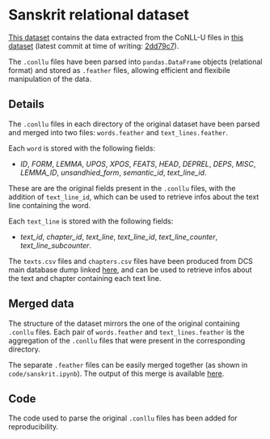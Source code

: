 # Sanskrit relational dataset

[This dataset](https://www.kaggle.com/federicolusiani/sanskrit-relational-data) contains the data extracted from the CoNLL-U files in [this dataset](https://github.com/OliverHellwig/sanskrit/tree/master/dcs/data) (latest commit at time of writing: [2dd79c7](https://github.com/OliverHellwig/sanskrit/tree/2dd79c71576ddeff47573a3c4b953cb2ef92af1c)).

The `.conllu` files have been parsed into `pandas.DataFrame` objects (relational format) and stored as `.feather` files, allowing efficient and flexibile manipulation of the data.

## Details

The `.conllu` files in each directory of the original dataset have been parsed and merged into two files: `words.feather` and `text_lines.feather`.

Each `word` is stored with the following fields:
- *ID*, *FORM*, *LEMMA*, *UPOS*, *XPOS*, *FEATS*, *HEAD*, *DEPREL*, *DEPS*, *MISC*, *LEMMA_ID*, *unsandhied_form*, *semantic_id*, *text_line_id*.

These are are the original fields present in the `.conllu` files, with the addition of `text_line_id`, which can be used to retrieve infos about the text line containing the word.

Each `text_line` is stored with the following fields:
- *text_id*, *chapter_id*, *text_line*, *text_line_id*, *text_line_counter*, *text_line_subcounter*.

The `texts.csv` files and `chapters.csv` files have been produced from DCS main database dump linked [here](https://github.com/OliverHellwig/sanskrit/tree/master/dcs/data), and can be used to retrieve infos about the text and chapter containing each text line.

## Merged data

The structure of the dataset mirrors the one of the original containing `.conllu` files. Each pair of `words.feather` and `text_lines.feather` is the aggregation of the `.conllu` files that were present in the corresponding directory.

The separate `.feather` files can be easily merged together (as shown in `code/sanskrit.ipynb`). The output of this merge is available [here](https://www.kaggle.com/federicolusiani/sanskrit-relational-data).

## Code
The code used to parse the original `.conllu` files has been added for reproducibility.